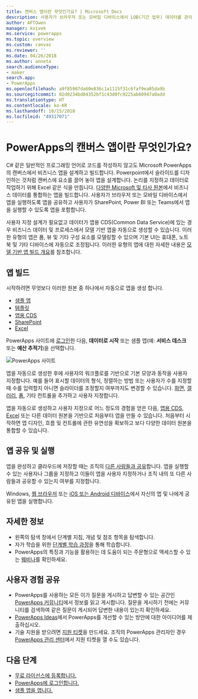 ```yaml
---
title: 캔버스 앱이란 무엇인가요? | Microsoft Docs
description: 사용자가 브라우저 또는 모바일 디바이스에서 LOB(기간 업무) 데이터를 관리할 수 있도록 PowerApps에서 캔버스 앱 설계 및 빌드
author: AFTOwen
manager: kvivek
ms.service: powerapps
ms.topic: overview
ms.custom: canvas
ms.reviewer: ''
ms.date: 04/26/2018
ms.author: anneta
search.audienceType:
- maker
search.app:
- PowerApps
ms.openlocfilehash: a9f85907da60e836c1a1115f31c6faf9ea05da9b
ms.sourcegitcommit: 02d0234bd84352bf1c43d0fc9225ab60947a0add
ms.translationtype: HT
ms.contentlocale: ko-KR
ms.lasthandoff: 10/15/2018
ms.locfileid: "49317071"
---
```

# <a name="what-are-canvas-apps-in-powerapps"></a>PowerApps의 캔버스 앱이란 무엇인가요?
C# 같은 일반적인 프로그래밍 언어로 코드를 작성하지 않고도 Microsoft PowerApps의 캔버스에서 비즈니스 앱을 설계하고 빌드합니다. Powerpoint에서 슬라이드를 디자인하는 것처럼 캔버스에 요소를 끌어 놓아 앱을 설계합니다. 논리를 지정하고 데이터로 작업하기 위해 Excel 같은 식을 만듭니다. [다양한 Microsoft 및 타사 원본](connections-list.md)에서 비즈니스 데이터를 통합하는 앱을 빌드합니다. 사용자가 브라우저 또는 모바일 디바이스에서 앱을 실행하도록 앱을 공유하고 사용자가 SharePoint, Power BI 또는 Teams에서 앱을 실행할 수 있도록 앱을 포함합니다.

사용자 지정 설계가 필요없고 데이터가 앱용 CDS(Common Data Service)에 있는 경우 비즈니스 데이터 및 프로세스에서 모델 기반 앱을 자동으로 생성할 수 있습니다. 이러한 유형의 앱은 폼, 뷰 및 기타 구성 요소를 모델링할 수 있으며 기본 UI는 휴대폰, 노트북 및 기타 디바이스에 자동으로 조정됩니다. 이러한 유형의 앱에 대한 자세한 내용은 [모델 기반 앱 빌드 개요](../model-driven-apps/model-driven-app-overview.md)를 참조합니다.

## <a name="build-an-app"></a>앱 빌드
시작하려면 무엇보다 이러한 원본 중 하나에서 자동으로 앱을 생성 합니다.
- [샘플 앱](open-and-run-a-sample-app.md)
- [템플릿](get-started-test-drive.md)
- [앱용 CDS](data-platform-create-app.md)
- [SharePoint](app-from-sharepoint.md)
- [Excel](get-started-create-from-data.md)

PowerApps 사이트에 [로그인](https://web.powerapps.com?utm_source=padocs&utm_medium=linkinadoc&utm_campaign=referralsfromdoc)한 다음, **데이터로 시작** 또는 샘플 앱(예: **서비스 데스크** 또는 **예산 추적기**)을 선택합니다.

![PowerApps 사이트](./media/getting-started/create-page-samples.png)

앱을 자동으로 생성한 후에 사용자의 워크플로를 기반으로 기본 모양과 동작을 사용자 지정합니다. 예를 들어 표시할 데이터의 형식, 정렬하는 방법 또는 사용자가 수를 지정할 때 수를 입력할지 아니면 슬라이더를 조정할지 여부까지도 변경할 수 있습니다. [화면](add-screen-context-variables.md), [갤러리](customize-layout-sharepoint.md), [폼](customize-forms-sharepoint.md), 기타 컨트롤을 추가하고 사용자 지정합니다.

앱을 자동으로 생성하고 사용자 지정으로 어느 정도의 경험을 얻은 다음, [앱용 CDS](data-platform-create-app-scratch.md), [Excel](get-started-create-from-blank.md) 또는 다른 데이터 원본을 기반으로 처음부터 앱을 만들 수 있습니다. 처음부터 시작하면 앱 디자인, 흐름 및 컨트롤에 관한 유연성을 확보하고 보다 다양한 데이터 원본을 통합할 수 있습니다.

## <a name="share-and-run-an-app"></a>앱 공유 및 실행
앱을 완성하고 클라우드에 저장할 때는 조직의 [다른 사람들과 공유](share-app.md)합니다. 앱을 실행할 수 있는 사용자나 그룹을 지정하고 이들이 앱을 사용자 지정하거나 조직 내의 또 다른 사람들과 공유할 수 있는지 여부를 지정합니다.

Windows, [웹 브라우저](../../user/run-app-browser.md) 또는 [iOS 또는 Android 디바이스](../../user/run-app-client.md)에서 자신의 앱 및 나에게 공유된 앱을 실행합니다.

## <a name="learn-more"></a>자세한 정보
* 왼쪽의 탐색 창에서 단계별 지침, 개념 및 참조 항목을 탐색합니다.
* 자가 학습을 위한 [단계별 학습 과정](https://docs.microsoft.com/powerapps/guided-learning/)을 통해 학습합니다.
* PowerApps의 특징과 기능을 활용하는 데 도움이 되는 주문형으로 액세스할 수 있는 [웨비나](webinars-listing.md)를 확인하세요.

## <a name="share-your-experience"></a>사용자 경험 공유
* PowerApps를 사용하는 모든 이가 질문을 게시하고 답변할 수 있는 공간인 [PowerApps 커뮤니티](https://aka.ms/powerapps-community)에서 정보를 읽고 게시합니다. 질문을 게시하기 전에는 커뮤니티를 검색하여 같은 질문이 게시되어 답변한 내용이 있는지 확인하세요.
* [PowerApps Ideas](https://powerusers.microsoft.com/t5/PowerApps-Ideas/idb-p/PowerAppsIdeas)에서 PowerApps를 개선할 수 있는 방안에 대한 아이디어를 제출하십시오.
* 기술 지원을 받으려면 [지원 티켓](https://powerapps.microsoft.com/support/pro/)을 만드세요. 조직의 PowerApps 관리자인 경우 [PowerApps 관리 센터](https://portal.office.com/Support/Support.aspx)에서 지원 티켓을 열 수도 있습니다.

## <a name="next-steps"></a>다음 단계
- [무료 라이선스에 등록합니다.](../signup-for-powerapps.md)
- [PowerApps에 로그인합니다.](https://web.powerapps.com?utm_source=padocs&utm_medium=linkinadoc&utm_campaign=referralsfromdoc)
- [샘플 앱을 엽니다.](open-and-run-a-sample-app.md)
